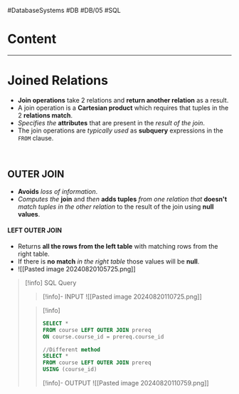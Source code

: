 #DatabaseSystems #DB #DB/05 #SQL

# Content

---
# Joined Relations
- **Join operations** take 2 relations and **return another relation** as a result.
- A join operation is a **Cartesian product** which requires that tuples in the 2 **relations match**.
- *Specifies the* **attributes** that are present in the *result of the join*.
- The join operations are *typically used* as **subquery** expressions in the `FROM` clause.

<br>

## OUTER JOIN
- **Avoids** *loss of information*.
- *Computes the* **join** and *then* **adds tuples** *from one relation that* **doesn't** *match tuples in the other relation* to the result of the join using **null values**. 

#### LEFT OUTER JOIN
- Returns **all the rows from the left table** with matching rows from the right table.
- If there is **no match** *in the right table* those values will be **null**.
- ![[Pasted image 20240820105725.png]]

> [!info] SQL Query
> > [!info]- INPUT
> > ![[Pasted image 20240820110725.png]]
> 
> 
> > [!info]
> > ```SQL
> > SELECT *
> > FROM course LEFT OUTER JOIN prereq
> > ON course.course_id = prereq.course_id
> > 
> > //Different method
> > SELECT *
> > FROM course LEFT OUTER JOIN prereq
> > USING (course_id)
> > ```
> > [!info]- OUTPUT
> > ![[Pasted image 20240820110759.png]]


